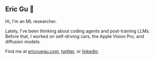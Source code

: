 ## Eric Gu 👋

Hi, I'm an ML researcher. 

Lately, I’ve been thinking about coding agents and post-training LLMs. Before that, I worked on self-driving cars, the Apple Vision Pro, and diffusion models. 

Find me at [ericyuegu.com](https://ericyuegu.com/), [twitter](https://twitter.com/ericyuegu), or [linkedin](https://www.linkedin.com/in/ericyuegu/).
